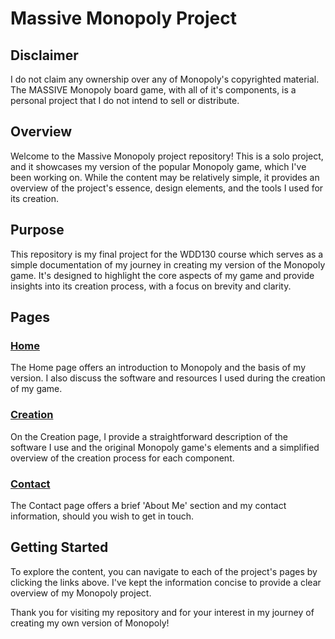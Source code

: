 # Massive Monopoly Project

## Disclaimer
I do not claim any ownership over any of Monopoly's copyrighted material. The MASSIVE Monopoly board game, with all of it's components, is a personal project that I do not intend to sell or distribute. 

## Overview

Welcome to the Massive Monopoly project repository! This is a solo project, and it showcases my version of the popular Monopoly game, which I've been working on. While the content may be relatively simple, it provides an overview of the project's essence, design elements, and the tools I used for its creation.

## Purpose

This repository is my final project for the WDD130 course which serves as a simple documentation of my journey in creating my version of the Monopoly game. It's designed to highlight the core aspects of my game and provide insights into its creation process, with a focus on brevity and clarity.

## Pages

### [Home](https://kadench.github.io/myboardgame/index.html)

The Home page offers an introduction to Monopoly and the basis of my version. I also discuss the software and resources I used during the creation of my game.

### [Creation](https://kadench.github.io/myboardgame/creation.html)

On the Creation page, I provide a straightforward description of the software I use and the original Monopoly game's elements and a simplified overview of the creation process for each component.

### [Contact](https://kadench.github.io/myboardgame/contactme.html)

The Contact page offers a brief 'About Me' section and my contact information, should you wish to get in touch.

## Getting Started

To explore the content, you can navigate to each of the project's pages by clicking the links above. I've kept the information concise to provide a clear overview of my Monopoly project.


Thank you for visiting my repository and for your interest in my journey of creating my own version of Monopoly!
